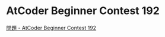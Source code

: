 AtCoder Beginner Contest 192
===

[問題 - AtCoder Beginner Contest 192](https://atcoder.jp/contests/abc192/tasks)
